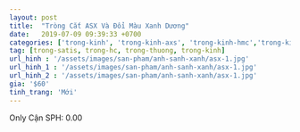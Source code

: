```yaml
---
layout: post
title:  "Tròng Cắt ASX Và Đổi Màu Xanh Dương"
date:   2019-07-09 09:39:33 +0700
categories: ['trong-kinh', 'trong-kinh-axs', 'trong-kinh-hmc','trong-kinh-doi-mau']
tag: [trong-satis, trong-hc, trong-thuong, trong-kinh] 
url_hinh : '/assets/images/san-pham/anh-sanh-xanh/asx-1.jpg'
url_hinh_1 : '/assets/images/san-pham/anh-sanh-xanh/asx-1.jpg'
url_hinh_2 : '/assets/images/san-pham/anh-sanh-xanh/asx-1.jpg'
gia: '$60'
tinh_trang: 'Mới'
---
```


Only Cận SPH: 0.00